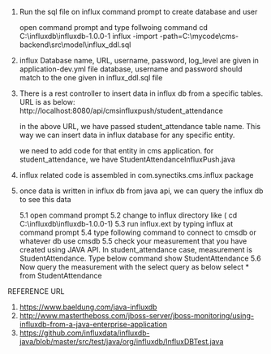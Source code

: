 1. Run the sql file on influx command prompt to create database and user

	open command prompt and type follwoing command
	cd C:\influxdb\influxdb-1.0.0-1
	influx -import -path=C:\mycode\cms-backend\src\model\influx_ddl.sql

2.	influx Database name, URL, username, password, log_level are given in application-dev.yml file
	database, username and password should match to the one given in influx_ddl.sql file
	
3.	There is a rest controller to insert data in influx db from a specific tables. URL is as below:
	http://localhost:8080/api/cmsinfluxpush/student_attendance
	
	in the above URL, we have passed student_attendance table name. This way we can insert data in influx database for any specific entity.
	
	we need to add code for that entity in cms application. for student_attendance, we have StudentAttendanceInfluxPush.java

4.	influx related code is assembled in com.synectiks.cms.influx package 

5. 	once data is written in influx db from java api, we can query the influx db to see this data
		
	5.1	open command prompt
	5.2	change to influx directory like ( cd C:\influxdb\influxdb-1.0.0-1)
	5.3	run influx.ext by typing influx at command prompt
	5.4	type following command to connect to cmsdb or whatever db 
		use cmsdb
	5.5	check your measurement that you have created using JAVA API. In student_attendance case, measurement is StudentAttendance. Type below command
		show StudentAttendance
	5.6 Now query the measurement with the select query as below
		select * from StudentAttendance
		

REFERENCE URL
1. https://www.baeldung.com/java-influxdb
2. http://www.mastertheboss.com/jboss-server/jboss-monitoring/using-influxdb-from-a-java-enterprise-application
3. https://github.com/influxdata/influxdb-java/blob/master/src/test/java/org/influxdb/InfluxDBTest.java		
		
	
	
	